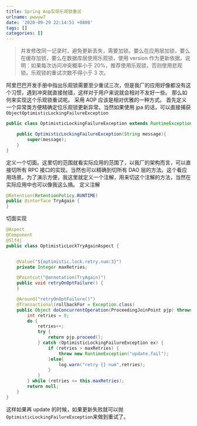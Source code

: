 ```yaml
---
title: Spring Aop实现乐观锁重试
urlname: pwwyw7
date: '2020-09-29 22:14:51 +0800'
tags: []
categories: []
---
```


> 并发修改同一记录时，避免更新丢失，需要加锁。要么在应用层加锁，要么在缓存加锁，要么在数据库层使用乐观锁，使用 version 作为更新依据。说明：如果每次访问冲突概率小于 20%，推荐使用乐观锁，否则使用悲观锁。乐观锁的重试次数不得小于 3 次。

阿里巴巴开发手册中指出乐观锁需要至少重试三次，但是我厂的应用好像都没有这个习惯，遇到冲突就直接抛错，这样对于用户来说就会相对不友好一些。
那么如何来实现这个乐观锁重试呢。
采用 AOP 应该是相对优雅的一种方式。
首先定义一个异常类方便精确定位乐观锁更新异常。当然如果使用 jpa 的话，可以直接捕获`ObjectOptimisticLockingFailureException`

```java
public class OptimisticLockingFailureException extends RuntimeException {

    public OptimisticLockingFailureException(String message){
        super(message);
    }
}
```

定义一个切面。这里切的范围就看实际应用的范围了，以我厂的架构而言，可以直接切所有 RPC 接口的实现。当然也可以精确到切所有 DAO 层的方法。这个看应用场景。为了演示方便，我这里就定义一个注解，用来切这个注解的方法，当然在实际应用中也可以像我这么搞。
定义注解

```java
@Retention(RetentionPolicy.RUNTIME)
public @interface TryAgain {
}
```

切面实现

```java
@Aspect
@Component
@Slf4j
public class OptimisticLockTryAgainAspect {


    @Value("${optimistic.lock.retry.num:3}")
    private Integer maxRetries;

    @Pointcut("@annotation(TryAgain)")
    public void retryOnOptFailure() {
    }

    @Around("retryOnOptFailure()")
    @Transactional(rollbackFor = Exception.class)
    public Object doConcurrentOperation(ProceedingJoinPoint pjp) throws Throwable {
        int retries = 0;
        do {
            retries++;
            try {
                return pjp.proceed();
            } catch (OptimisticLockingFailureException ex) {
                if (retries > maxRetries) {
                    throw new RuntimeException("update.fail");
                }else{
                    log.warn("retry {} num",retries);
                }
            }
        } while (retries <= this.maxRetries);
        return null;
    }
}
```

这样如果再 update 的时候，如果更新失败就可以抛`OptimisticLockingFailureException`来做到重试了。
